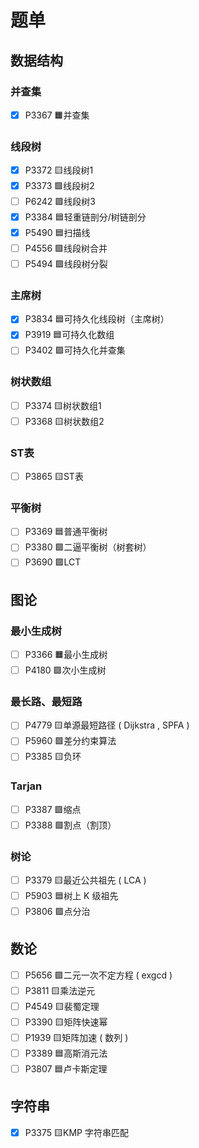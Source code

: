 # 题单
## 数据结构
### 并查集
- [x] P3367 🟧并查集
### 线段树
- [x] P3372 🟨线段树1
- [x] P3373 🟩线段树2
- [ ] P6242 🟪线段树3
- [x] P3384 🟦轻重链剖分/树链剖分
- [x] P5490 🟦扫描线
- [ ] P4556 🟪线段树合并
- [ ] P5494 🟪线段树分裂
### 主席树
- [x] P3834 🟦可持久化线段树（主席树）
- [x] P3919 🟦可持久化数组
- [ ] P3402 🟪可持久化并查集
### 树状数组
- [ ] P3374 🟨树状数组1
- [ ] P3368 🟨树状数组2
### ST表
- [ ] P3865 🟨ST表
### 平衡树
- [ ] P3369 🟦普通平衡树
- [ ] P3380 🟪二逼平衡树（树套树）
- [ ] P3690 🟪LCT
## 图论
### 最小生成树
- [ ] P3366 🟧最小生成树
- [ ] P4180 🟪次小生成树
### 最长路、最短路
- [ ] P4779 🟨单源最短路径 ( Dijkstra , SPFA )
- [ ] P5960 🟩差分约束算法
- [ ] P3385 🟨负环
### Tarjan
- [ ] P3387 🟩缩点
- [ ] P3388 🟩割点（割顶）
### 树论
- [ ] P3379 🟨最近公共祖先 ( LCA )
- [ ] P5903 🟦树上 K 级祖先
- [ ] P3806 🟪点分治
## 数论
- [ ] P5656 🟩二元一次不定方程 ( exgcd )
- [ ] P3811 🟨乘法逆元
- [ ] P4549 🟨裴蜀定理
- [ ] P3390 🟨矩阵快速幂
- [ ] P1939 🟨矩阵加速 ( 数列 )
- [ ] P3389 🟦高斯消元法
- [ ] P3807 🟦卢卡斯定理
## 字符串
- [x] P3375 🟨KMP 字符串匹配